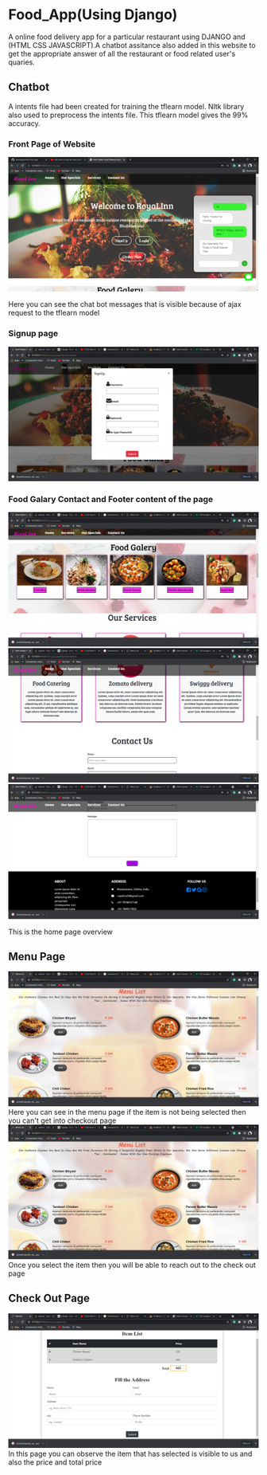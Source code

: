# Food_App(Using Django)
A online food delivery app for a particular restaurant using DJANGO and (HTML CSS JAVASCRIPT).A chatbot assitance also added in this website  to get the appropriate answer of all the restaurant or food related user's quaries. 

## Chatbot
A intents file had been created for training the tflearn model. Nltk library also used to preprocess the intents file. This tflearn model gives the 99% accuracy.

### Front Page of Website
![](screen_shot/front_page.png)

Here you can see the chat bot messages that is visible because of ajax request to the tflearn model


### Signup page
![](screen_shot/signup.png)

### Food Galary Contact and Footer content of the page
![](screen_shot/food_gal.png)![](screen_shot/service.png) ![](screen_shot/footer.png)



This is the home page overview

## Menu Page
![](screen_shot/menu1.png)
Here you can see in the menu page if the item is not being selected then you can't get into checkout page
![](screen_shot/menu1.png)
Once you select the item then you will be able to reach out to  the check out page

## Check Out Page
![](screen_shot/checkout.png)
In this page you can observe the item that has selected is visible to us and also the price and total price  
